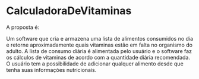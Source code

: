 # CalculadoraDeVitaminas

A proposta é:

Um software que cria e armazena uma lista de alimentos consumidos no dia e retorne aproximadamente quais vitaminas estão em falta no organismo do adulto.
A lista de consumo diária é alimentada pelo usuário e o software faz os cálculos de vitaminas de acordo com a quantidade diária recomendada.
O usuário tem a possibilidade de adicionar qualquer alimento desde que tenha suas informações nutricionais.
